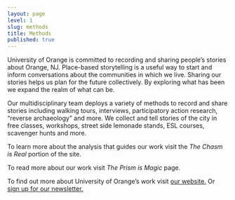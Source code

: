 ```yaml
---
layout: page
level: 1
slug: methods
title: Methods
published: true
---
```


University of Orange is committed to recording and sharing people’s stories about Orange, NJ.  Place-based storytelling is a useful way to start and inform conversations about the communities in which we live. Sharing our stories helps us plan for the future collectively.  By exploring what has been we expand the realm of what can be.


Our multidisciplinary team deploys a variety of methods to record and share stories including walking tours, interviews, participatory action research, “reverse archaeology” and more. We collect and tell stories of the city in free classes, workshops, street side lemonade stands, ESL courses, scavenger hunts and more.


To learn more about the analysis that guides our work visit the _The Chasm is Real_ portion of the site.


To read more about our work visit _The Prism is Magic_ page.


To find out more about University of Orange’s work visit [our website.](http://www.universityoforange.org/newsite/) Or [sign up for our newsletter.](http://universityoforange.us10.list-manage.com/subscribe?u=80b878a13ce943d415039dccd&id=5827de607a)
